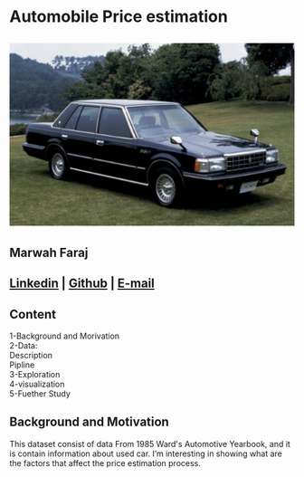 # Automobile Price estimation
![](image/car_pic.png)
----
## Marwah Faraj<br>

[Linkedin](https://www.linkedin.com/in/marwah-faraj-4272b4203/) | [Github](https://github.com/marwahfaraj) | [E-mail](marwah.faraj777@gmail.com)
----
## Content<br>

1-Background and Morivation<br>
2-Data:<br>
   Description<br>
    Pipline<br>
3-Exploration<br>
4-visualization<br>
5-Fuether Study<br>

## Background and Motivation <br>
This dataset consist of data From 1985 Ward's Automotive Yearbook, and it is contain information about used car.
I’m interesting in showing what are the factors that affect the price estimation process.
